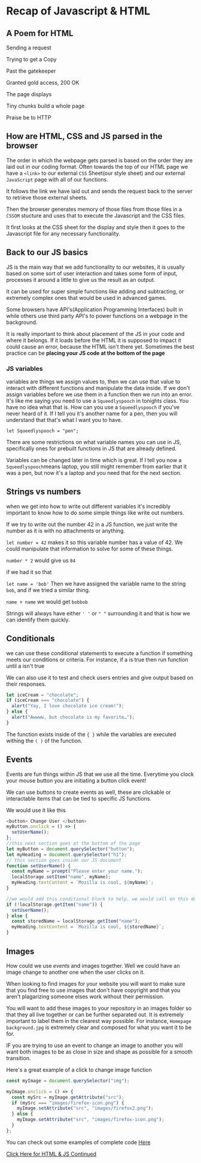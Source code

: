 # Recap of Javascript & HTML

## A Poem for HTML

Sending a request

Trying to get a Copy

Past the gatekeeper

Granted gold access, 200 OK

The page displays

Tiny chunks build a whole page

Praise be to HTTP

## How are HTML, CSS and JS parsed in the browser

The order in which the webpage gets parsed is based on the order they are laid out in our coding format. Often towards the top of our HTML page we have a `<link>` to our external `CSS` Sheet(our style sheet) and our external `JavaScript` page with all of our functions.

It follows the link we have laid out and sends the request back to the server to retrieve those external sheets.

Then the browser generates memory of those files from those files in a `CSSOM` stucture and uses that to execute the Javascript and the CSS files.

It first looks at the CSS sheet for the display and style then it goes to the Javascript file for any necessary functionality.

## Back to our JS basics

JS is the main way that we add functionality to our websites, it is usually based on some sort of user interaction and takes some form of input, processes it around a little to give us the result as an output.

It can be used for super simple functions like adding and subtracting, or extremely complex ones that would be used in advanced games.

Some browsers have API's(Application Programming Interfaces) built in while others use third party API's to power functions on a webpage in the background.

It is really important to think about placement of the JS in your code and where it belongs. If it loads before the HTML it is supposed to impact it could cause an error, because the HTML isn't there yet. Sometimes the best practice can be **placing your JS code at the bottom of the page**

### JS variables

variables are things we assign values to, then we can use that value to interact with different functions and manipulate the data inside. If we don't assign variables before we use them in a function then we run into an error. It's like me saying you need to use a `Squeedlyspooch` in tonights class. You have no idea what that is. How can you use a `Squeedlyspooch` if you've never heard of it. If I tell you it's another name for a pen, then you will understand that that's what I want you to have.

`let Squeedlyspooch = "pen";`

There are some restrictions on what variable names you can use in JS, specifically ones for prebuilt functions in JS that are already defined.

Variables can be changed later in time which is great. If I tell you now a `Squeedlyspooch`means laptop, you still might remember from earlier that it was a pen, but now it's a laptop and you need that for the next section.

## Strings vs numbers

when we get into how to write out different variables it's incredibly important to know how to do some simple things like write out numbers.

If we try to write out the number 42 in a JS function, we just write the number as it is with no attachments or anything.

`let number = 42` makes it so this variable number has a value of 42. We could manipulate that information to solve for some of these things.

`number * 2` would give us `84`

if we had it so that

`let name = 'bob'` Then we have assigned the variable name to the string `bob`, and if we tried a similar thing.

`name + name` we would get `bobbob`

Strings will always have either `' '` or `" "` surrounding it and that is how we can identify them quickly.

## Conditionals

we can use these conditional statements to execute a function if something meets our conditions or criteria. For instance, if a is true then run function until a isn't true

We can also use it to test and check users entries and give output based on their responses.

```javascript
let iceCream = "chocolate";
if (iceCream === "chocolate") {
  alert("Yay, I love chocolate ice cream!");
} else {
  alert("Awwww, but chocolate is my favorite…");
}
```

The function exists inside of the `{ }` while the variables are executed withing the `( )` of the function.

## Events

Events are fun things within JS that we use all the time. Everytime you clock your mouse button you are initiating a button click event!

We can use buttons to create events as well, these are clickable or interactable items that can be tied to specific JS functions.

We would use it like this

```javascript
<button> Change User </button>
myButton.onclick = () => {
  setUserName();
};
//this next section goes at the bottom of the page
let myButton = document.querySelector("button");
let myHeading = document.querySelector("h1");
// this section goes inside our JS document
function setUserName() {
  const myName = prompt("Please enter your name.");
  localStorage.setItem("name", myName);
  myHeading.textContent = `Mozilla is cool, ${myName}`;
}

//we would add this conditional block to help, we would call on this during initialization
if (!localStorage.getItem("name")) {
  setUserName();
} else {
  const storedName = localStorage.getItem("name");
  myHeading.textContent = `Mozilla is cool, ${storedName}`;
}
```

## Images

How could we use *events* and images together. Well we could have an image change to another one when the user clicks on it.

When looking to find images for your website you will want to make sure that you find free to use images that don't have copyright and that you aren't plagarizing someone elses work without their permission.

You will want to add these images to your repository in an images folder so that they all live together or can be further separated out. It is extremely important to label them in the clearest way possible. For instance, `Homepage background.jpg` is extremely clear and composed for what you want it to be for.

IF you are trying to use an event to change an image to another you will want both images to be as close in size and shape as possible for a smooth transition.

Here's a great example of a click to change image function

```javascript
const myImage = document.querySelector("img");

myImage.onclick = () => {
  const mySrc = myImage.getAttribute("src");
  if (mySrc === "images/firefox-icon.png") {
    myImage.setAttribute("src", "images/firefox2.png");
  } else {
    myImage.setAttribute("src", "images/firefox-icon.png");
  }
};
```

You can check out some examples of complete code [Here](https://github.com/mdn/beginner-html-site-scripted/blob/gh-pages/scripts/main.js)



[Click Here for HTML & JS Continued](htmlctd201.md)